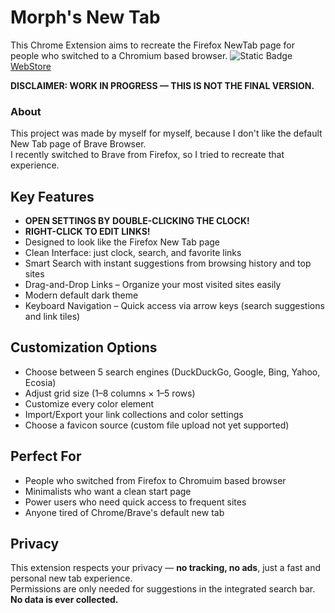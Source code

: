 # Morph's New Tab
This Chrome Extension aims to recreate the Firefox NewTab page for people who switched to a Chromium based browser.
![Static Badge](https://img.shields.io/badge/Get%20on-Chrome%20Webstore-green)[WebStore]

**DISCLAIMER: WORK IN PROGRESS — THIS IS NOT THE FINAL VERSION.**

### About
This project was made by myself for myself, because I don't like the default New Tab page of Brave Browser.  
I recently switched to Brave from Firefox, so I tried to recreate that experience.

## Key Features

- **OPEN SETTINGS BY DOUBLE-CLICKING THE CLOCK!**
- **RIGHT-CLICK TO EDIT LINKS!**
- Designed to look like the Firefox New Tab page
- Clean Interface: just clock, search, and favorite links
- Smart Search with instant suggestions from browsing history and top sites
- Drag-and-Drop Links – Organize your most visited sites easily
- Modern default dark theme
- Keyboard Navigation – Quick access via arrow keys (search suggestions and link tiles)

## Customization Options

- Choose between 5 search engines (DuckDuckGo, Google, Bing, Yahoo, Ecosia)
- Adjust grid size (1–8 columns × 1–5 rows)
- Customize every color element
- Import/Export your link collections and color settings
- Choose a favicon source (custom file upload not yet supported)

## Perfect For

- People who switched from Firefox to Chromuim based browser
- Minimalists who want a clean start page
- Power users who need quick access to frequent sites
- Anyone tired of Chrome/Brave's default new tab

## Privacy

This extension respects your privacy — **no tracking, no ads**, just a fast and personal new tab experience.  
Permissions are only needed for suggestions in the integrated search bar.  
**No data is ever collected.**

[WebStore]: https://chromewebstore.google.com/
